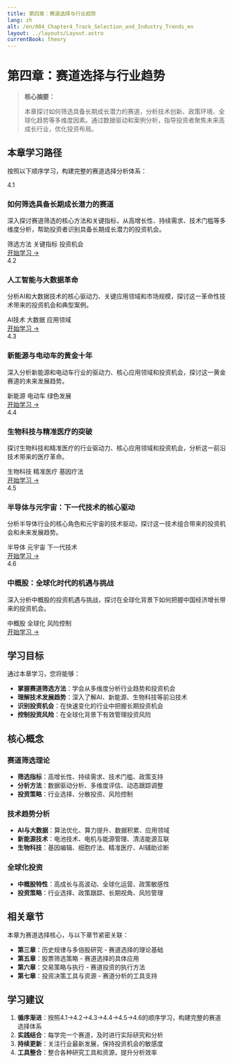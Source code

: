 ```yaml
---
title: 第四章：赛道选择与行业趋势
lang: zh
alt: /en/004_Chapter4_Track_Selection_and_Industry_Trends_en
layout: ../layouts/Layout.astro
currentBook: theory
---
```


# 第四章：赛道选择与行业趋势

> **核心摘要：**
> 
> 本章探讨如何筛选具备长期成长潜力的赛道，分析技术创新、政策环境、全球化趋势等多维度因素。通过数据驱动和案例分析，指导投资者聚焦未来高成长行业，优化投资布局。

##  本章学习路径

按照以下顺序学习，构建完整的赛道选择分析体系：

<div class="chapters-grid">
  <div class="chapter-card">
    <div class="chapter-header">
      <span class="chapter-number">4.1</span>
      <h3>如何筛选具备长期成长潜力的赛道</h3>
    </div>
    <p>深入探讨赛道筛选的核心方法和关键指标，从高增长性、持续需求、技术门槛等多维度分析，帮助投资者识别具备长期成长潜力的投资机会。</p>
    <div class="chapter-features">
      <span class="feature-tag"> 筛选方法</span>
      <span class="feature-tag"> 关键指标</span>
      <span class="feature-tag"> 投资机会</span>
    </div>
    <a href="/book1/004_Chapter4/4.1_Track_Screening_Methods_CN" class="chapter-link">开始学习 →</a>
  </div>

  <div class="chapter-card">
    <div class="chapter-header">
      <span class="chapter-number">4.2</span>
      <h3>人工智能与大数据革命</h3>
    </div>
    <p>分析AI和大数据技术的核心驱动力、关键应用领域和市场规模，探讨这一革命性技术带来的投资机会和典型案例。</p>
    <div class="chapter-features">
      <span class="feature-tag"> AI技术</span>
      <span class="feature-tag"> 大数据</span>
      <span class="feature-tag"> 应用领域</span>
    </div>
    <a href="/book1/004_Chapter4/4.2_AI_and_Big_Data_Revolution_CN" class="chapter-link">开始学习 →</a>
  </div>

  <div class="chapter-card">
    <div class="chapter-header">
      <span class="chapter-number">4.3</span>
      <h3>新能源与电动车的黄金十年</h3>
    </div>
    <p>深入分析新能源和电动车行业的驱动力、核心应用领域和投资机会，探讨这一黄金赛道的未来发展趋势。</p>
    <div class="chapter-features">
      <span class="feature-tag"> 新能源</span>
      <span class="feature-tag"> 电动车</span>
      <span class="feature-tag"> 绿色发展</span>
    </div>
    <a href="/book1/004_Chapter4/4.3_New_Energy_and_EV_Golden_Decade_CN" class="chapter-link">开始学习 →</a>
  </div>

  <div class="chapter-card">
    <div class="chapter-header">
      <span class="chapter-number">4.4</span>
      <h3>生物科技与精准医疗的突破</h3>
    </div>
    <p>探讨生物科技和精准医疗的行业驱动力、核心应用领域和投资机会，分析这一前沿技术带来的医疗革命。</p>
    <div class="chapter-features">
      <span class="feature-tag"> 生物科技</span>
      <span class="feature-tag"> 精准医疗</span>
      <span class="feature-tag"> 基因疗法</span>
    </div>
    <a href="/book1/004_Chapter4/4.4_Biotech_and_Precision_Medicine_CN" class="chapter-link">开始学习 →</a>
  </div>

  <div class="chapter-card">
    <div class="chapter-header">
      <span class="chapter-number">4.5</span>
      <h3>半导体与元宇宙：下一代技术的核心驱动</h3>
    </div>
    <p>分析半导体行业的核心角色和元宇宙的技术驱动，探讨这一技术组合带来的投资机会和未来发展趋势。</p>
    <div class="chapter-features">
      <span class="feature-tag"> 半导体</span>
      <span class="feature-tag"> 元宇宙</span>
      <span class="feature-tag"> 下一代技术</span>
    </div>
    <a href="/book1/004_Chapter4/4.5_Semiconductor_and_Metaverse_CN" class="chapter-link">开始学习 →</a>
  </div>

  <div class="chapter-card">
    <div class="chapter-header">
      <span class="chapter-number">4.6</span>
      <h3>中概股：全球化时代的机遇与挑战</h3>
    </div>
    <p>深入分析中概股的投资机遇与挑战，探讨在全球化背景下如何把握中国经济增长带来的投资机会。</p>
    <div class="chapter-features">
      <span class="feature-tag"> 中概股</span>
      <span class="feature-tag"> 全球化</span>
      <span class="feature-tag"> 风险控制</span>
    </div>
    <a href="/book1/004_Chapter4/4.6_Chinese_Stocks_Opportunities_CN" class="chapter-link">开始学习 →</a>
  </div>
</div>

##  学习目标

通过本章学习，您将能够：

- **掌握赛道筛选方法**：学会从多维度分析行业趋势和投资机会
- **理解技术发展趋势**：深入了解AI、新能源、生物科技等前沿技术
- **识别投资机会**：在快速变化的行业中把握长期投资机会
- **控制投资风险**：在全球化背景下有效管理投资风险

##  核心概念

### 赛道筛选理论
- **筛选指标**：高增长性、持续需求、技术门槛、政策支持
- **分析方法**：数据驱动分析、多维度评估、动态跟踪调整
- **投资策略**：行业选择、分散投资、风险控制

### 技术趋势分析
- **AI与大数据**：算法优化、算力提升、数据积累、应用领域
- **新能源技术**：电池技术、电机与能源管理、清洁能源互联
- **生物科技**：基因编辑、细胞疗法、精准医疗、AI辅助诊断

### 全球化投资
- **中概股特性**：高成长与高波动、全球化运营、政策敏感性
- **投资策略**：行业选择、政策跟踪、长期视角、风险管理

##  相关章节

本章为赛道选择核心，与以下章节紧密关联：

- **第三章**：历史规律与多倍股研究 - 赛道选择的理论基础
- **第五章**：股票筛选策略 - 赛道选择的具体应用
- **第六章**：交易策略与执行 - 赛道投资的执行方法
- **第七章**：投资决策工具与资源 - 赛道分析的工具支持

##  学习建议

1. **循序渐进**：按照4.1→4.2→4.3→4.4→4.5→4.6的顺序学习，构建完整的赛道选择体系
2. **实践结合**：每学完一个赛道，及时进行实际研究和分析
3. **持续更新**：关注行业最新发展，保持投资机会的敏感度
4. **工具整合**：整合各种研究工具和资源，提升分析效率
